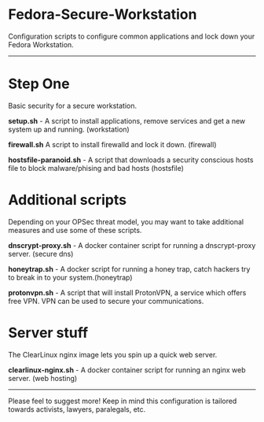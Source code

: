 # Fedora-Secure-Workstation
Configuration scripts to configure common applications and lock down your Fedora Workstation.

---

# Step One

Basic security for a secure workstation.

**setup.sh** - A script to install applications, remove services and get a new system up and running. (workstation)

**firewall.sh** A script to install firewalld and lock it down. (firewall)

**hostsfile-paranoid.sh** - A script that downloads a security conscious hosts file to block malware/phising and bad hosts (hostsfile)

# Additional scripts

Depending on your OPSec threat model, you may want to take additional measures and use some of these scripts.

**dnscrypt-proxy.sh** - A docker container script for running a dnscrypt-proxy server. (secure dns)

**honeytrap.sh** - A docker script for running a honey trap, catch hackers try to break in to your system.(honeytrap)

**protonvpn.sh** - A script that will install ProtonVPN, a service which offers free VPN. VPN can be used to secure your communications.


# Server stuff

The ClearLinux nginx image lets you spin up a quick web server.

**clearlinux-nginx.sh** - A docker container script for running an nginx web server. (web hosting)

---

Please feel to suggest more! Keep in mind this configuration is tailored towards activists, lawyers, paralegals, etc. 

